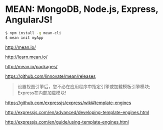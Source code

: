 # MEAN: MongoDB, Node.js, Express, AngularJS!

```sh
$ npm install -g mean-cli
$ mean init myApp
``` 

http://mean.io/

http://learn.mean.io/

http://mean.io/packages/  

https://github.com/linnovate/mean/releases  


> 设置视图引擎后，您不必在应用程序中指定引擎或加载模板引擎模块; Express在内部加载模块!  

https://github.com/expressjs/express/wiki#template-engines  

http://expressjs.com/en/advanced/developing-template-engines.html  

http://expressjs.com/en/guide/using-template-engines.html









